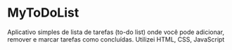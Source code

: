# MyToDoList
Aplicativo simples de lista de tarefas (to-do list) onde você pode adicionar, remover e marcar tarefas como concluídas. Utilizei HTML, CSS, JavaScript
